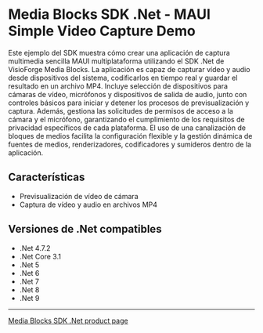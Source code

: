 # Media Blocks SDK .Net - MAUI Simple Video Capture Demo

Este ejemplo del SDK muestra cómo crear una aplicación de captura multimedia sencilla MAUI multiplataforma utilizando el SDK .Net de VisioForge Media Blocks. La aplicación es capaz de capturar vídeo y audio desde dispositivos del sistema, codificarlos en tiempo real y guardar el resultado en un archivo MP4. Incluye selección de dispositivos para cámaras de vídeo, micrófonos y dispositivos de salida de audio, junto con controles básicos para iniciar y detener los procesos de previsualización y captura. Además, gestiona las solicitudes de permisos de acceso a la cámara y el micrófono, garantizando el cumplimiento de los requisitos de privacidad específicos de cada plataforma. El uso de una canalización de bloques de medios facilita la configuración flexible y la gestión dinámica de fuentes de medios, renderizadores, codificadores y sumideros dentro de la aplicación.

## Características

- Previsualización de vídeo de cámara
- Captura de vídeo y audio en archivos MP4

## Versiones de .Net compatibles

- .Net 4.7.2
- .Net Core 3.1
- .Net 5
- .Net 6
- .Net 7
- .Net 8
- .Net 9

---

[Media Blocks SDK .Net product page](https://www.visioforge.com/media-blocks-sdk)
